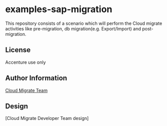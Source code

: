 # examples-sap-migration

This repository consists of a scenario which will perform the Cloud migrate activities like pre-migration, db migration(e.g. Export/Import) and post-migration.

## License
Accenture use only

## Author Information
[Cloud Migrate Team](https://alm.accenture.com/wiki/display/IACHSTBU/SAP+Cloud+Migrate)

## Design
[Cloud Migrate Developer Team design]